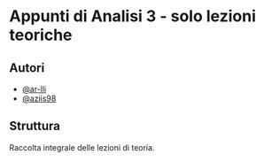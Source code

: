 
# Appunti di Analisi 3 - solo lezioni teoriche

## Autori

- [@ar-lli](https://github.com/ar-lli)
- [@aziis98](https://github.com/aziis98)

## Struttura

Raccolta integrale delle lezioni di teoria.
